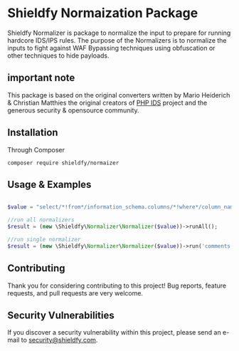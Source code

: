 # Shieldfy Normaization Package

Shieldfy Normalizer is package to normalize the input to prepare for running hardcore IDS/IPS rules.
The purpose of the Normalizers is to normalize the inputs to fight against WAF Bypassing techniques using obfuscation or other techniques to hide payloads.

## important note

This package is based on the original converters written by Mario Heiderich & Christian Matthies the original creators of [PHP IDS](https://github.com/PHPIDS/PHPIDS/) project and the generous security & opensource community.

## Installation

Through Composer

```
composer require shieldfy/normaizer
```


## Usage & Examples

```php

$value = "select/*!from*/information_schema.columns/*!where*/column_name%20/*!like*/char(37,%20112,%2097,%20115,%20115,%2037)";

//run all normalizers
$result = (new \Shieldfy\Normalizer\Normalizer($value))->runAll();

//run single normalizer
$result = (new \Shieldfy\Normalizer\Normalizer($value))->run('comments');

```

## Contributing 

Thank you for considering contributing to this project!
Bug reports, feature requests, and pull requests are very welcome.


## Security Vulnerabilities

If you discover a security vulnerability within this project, please send an e-mail to security@shieldfy.com.
